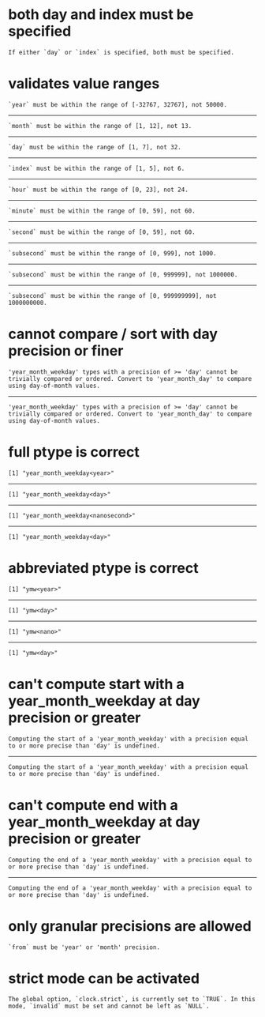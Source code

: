 # both day and index must be specified

    If either `day` or `index` is specified, both must be specified.

# validates value ranges

    `year` must be within the range of [-32767, 32767], not 50000.

---

    `month` must be within the range of [1, 12], not 13.

---

    `day` must be within the range of [1, 7], not 32.

---

    `index` must be within the range of [1, 5], not 6.

---

    `hour` must be within the range of [0, 23], not 24.

---

    `minute` must be within the range of [0, 59], not 60.

---

    `second` must be within the range of [0, 59], not 60.

---

    `subsecond` must be within the range of [0, 999], not 1000.

---

    `subsecond` must be within the range of [0, 999999], not 1000000.

---

    `subsecond` must be within the range of [0, 999999999], not 1000000000.

# cannot compare / sort with day precision or finer

    'year_month_weekday' types with a precision of >= 'day' cannot be trivially compared or ordered. Convert to 'year_month_day' to compare using day-of-month values.

---

    'year_month_weekday' types with a precision of >= 'day' cannot be trivially compared or ordered. Convert to 'year_month_day' to compare using day-of-month values.

# full ptype is correct

    [1] "year_month_weekday<year>"

---

    [1] "year_month_weekday<day>"

---

    [1] "year_month_weekday<nanosecond>"

---

    [1] "year_month_weekday<day>"

# abbreviated ptype is correct

    [1] "ymw<year>"

---

    [1] "ymw<day>"

---

    [1] "ymw<nano>"

---

    [1] "ymw<day>"

# can't compute start with a year_month_weekday at day precision or greater

    Computing the start of a 'year_month_weekday' with a precision equal to or more precise than 'day' is undefined.

---

    Computing the start of a 'year_month_weekday' with a precision equal to or more precise than 'day' is undefined.

# can't compute end with a year_month_weekday at day precision or greater

    Computing the end of a 'year_month_weekday' with a precision equal to or more precise than 'day' is undefined.

---

    Computing the end of a 'year_month_weekday' with a precision equal to or more precise than 'day' is undefined.

# only granular precisions are allowed

    `from` must be 'year' or 'month' precision.

# strict mode can be activated

    The global option, `clock.strict`, is currently set to `TRUE`. In this mode, `invalid` must be set and cannot be left as `NULL`.

